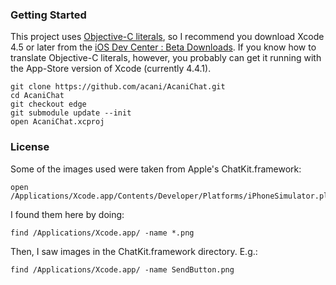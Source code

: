 ### Getting Started

This project uses [Objective-C literals][1], so I recommend you download Xcode 4.5 or later from the [iOS Dev Center : Beta Downloads][2]. If you know how to translate Objective-C literals, however, you probably can get it running with the App-Store version of Xcode (currently 4.4.1).

    git clone https://github.com/acani/AcaniChat.git
    cd AcaniChat
    git checkout edge
    git submodule update --init
    open AcaniChat.xcproj

### License

Some of the images used were taken from Apple's ChatKit.framework:

    open /Applications/Xcode.app/Contents/Developer/Platforms/iPhoneSimulator.platform/Developer/SDKs/iPhoneSimulator6.0.sdk/System/Library/PrivateFrameworks/ChatKit.framework

I found them here by doing:

    find /Applications/Xcode.app/ -name *.png

Then, I saw images in the ChatKit.framework directory. E.g.:

    find /Applications/Xcode.app/ -name SendButton.png


 [1]: http://clang.llvm.org/docs/ObjectiveCLiterals.html
 [2]: https://developer.apple.com/devcenter/ios/index.action#betadownloads
